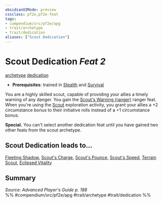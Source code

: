 ```yaml
---
obsidianUIMode: preview
cssclass: pf2e,pf2e-feat
tags:
- compendium/src/pf2e/apg
- trait/archetype
- trait/dedication
aliases: ["Scout Dedication"]
---
```

# Scout Dedication  *Feat 2*  
[archetype](../../Rules/traits/archetype.md)  [dedication](../../Rules/traits/dedication.md)  

- **Prerequisites**: trained in [Stealth](../skills.md#Stealth) and [Survival](../skills.md#Survival)

You are a highly skilled scout, capable of providing your allies a timely warning of any danger. You gain the [Scout's Warning (ranger)](scouts-warning-ranger.md) ranger feat. When you're using the [Scout](../../Rules/actions/scout.md) exploration activity, you grant your allies a +2 circumstance bonus to their initiative rolls instead of a +1 circumstance bonus.

**Special.** You can't select another dedication feat until you have gained two other feats from the scout archetype.

## Scout Dedication leads to...

[Fleeting Shadow](fleeting-shadow-apg.md), [Scout's Charge](scouts-charge-apg.md), [Scout's Pounce](scouts-pounce-apg.md), [Scout's Speed](scouts-speed-apg.md), [Terrain Scout](terrain-scout-apg.md), [Eclipsed Vitality](eclipsed-vitality-lokl.md)

## Summary

*Source: Advanced Player's Guide p. 188*  
%% #compendium/src/pf2e/apg #trait/archetype #trait/dedication %%